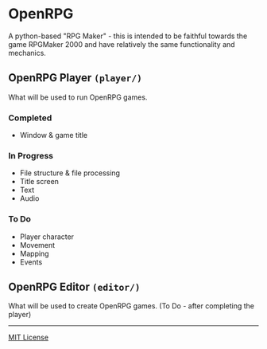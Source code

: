 # OpenRPG
A python-based "RPG Maker" - this is intended to be faithful towards the game RPGMaker 2000 and have relatively the same functionality and mechanics.

## OpenRPG Player `(player/)`
What will be used to run OpenRPG games.

### Completed
- Window & game title

### In Progress
- File structure & file processing
- Title screen
- Text
- Audio

### To Do
- Player character
- Movement
- Mapping
- Events


## OpenRPG Editor `(editor/)`
What will be used to create OpenRPG games. (To Do - after completing the player)

---
[MIT License](LICENSE)